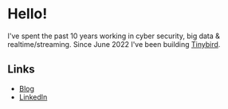 # Hello!

I've spent the past 10 years working in cyber security, big data & realtime/streaming. Since June 2022 I've been building [Tinybird](https://tinybird.co).

## Links
- [Blog](https://alasdairb.com)
- [LinkedIn](https://www.linkedin.com/in/alasdair-brown-3b326164/)
